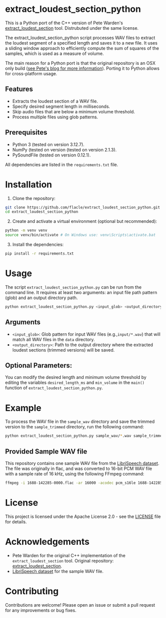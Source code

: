 # extract_loudest_section_python
This is a Python port of the C++ version of Pete Warden's [extract_loudest_section](https://github.com/petewarden/extract_loudest_section) tool. Distrubuted under the same license.

The extract_loudest_section_python script processes WAV files to extract the loudest segment of a specified length and saves it to a new file. It uses a sliding window approach to efficiently compute the sum of squares of the samples, which is used as a measure of volume.

The main reason for a Python port is that the original repository is an OSX only build ([see Pete's blog for more information](https://petewarden.com/2017/07/17/a-quick-hack-to-align-single-word-audio-recordings/)). Porting it to Python allows for cross-platform usage.

## Features
- Extracts the loudest section of a WAV file.
- Specify desired segment length in milliseconds.
- Skip audio files that are below a minimum volume threshold.
- Process multiple files using glob patterns.

## Prerequisites
- Python 3 (tested on version 3.12.7).
- NumPy (tested on version (tested on version 2.1.3).
- PySoundFile (tested on version 0.12.1).

All dependencies are listed in the `requirements.txt` file. 

# Installation

1. Clone the repository:

```bash
git clone https://github.com/flacle/extract_loudest_section_python.git
cd extract_loudest_section_python
```

2. Create and activate a virtual environment (optional but recommended):

```bash
python -m venv venv
source venv/bin/activate # On Windows use: venv\Scripts\activate.bat
```

3. Install the dependencies:

```bash
pip install -r requirements.txt
```

# Usage
The script `extract_loudest_section_python.py` can be run from the command line. It requires at least two arguments: an input file path pattern (glob) and an output directory path.

```bash
python extract_loudest_section_python.py <input_glob> <output_directory>
```

## Arguments
- `<input_glob>`: Glob pattern for input WAV files (e.g.,`input/*.wav`) that will match all WAV files in the `data` directory.
- `<output_directory>`: Path to the output directory where the extracted loudest sections (trimmed versions) will be saved.

## Optional Parameters:
You can modify the desired length and minimum volume threshold by editing the variables `desired_length_ms` and `min_volume` in the `main()` function of `extract_loudest_section_python.py`.


# Example
To process the WAV file in the `sample_wav` directory and save the trimmed version to the `sample_trimmed` directory, run the following command:

```bash
python extract_loudest_section_python.py sample_wav/*.wav sample_trimmed
```

## Provided Sample WAV file
This repository contains one sample WAV file from the [LibriSpeech dataset](http://www.openslr.org/12/). The file was originally in flac, and was converted to 16-bit PCM WAV file with a sample rate of 16 kHz, using the following FFmpeg command:

```bash
ffmpeg -i 1688-142285-0000.flac -ar 16000 -acodec pcm_s16le 1688-142285-0000.wav
```

# License
This project is licensed under the Apache License 2.0 - see the [LICENSE](LICENSE) file for details.

# Acknowledgements
- Pete Warden for the original C++ implementation of the `extract_loudest_section` tool. Original repository: [extract_loudest_section](https://github.com/petewarden/extract_loudest_section).
- [LibriSpeech dataset](http://www.openslr.org/12/) for the sample WAV file.

# Contributing
Contributions are welcome! Please open an issue or submit a pull request for any improvements or bug fixes.